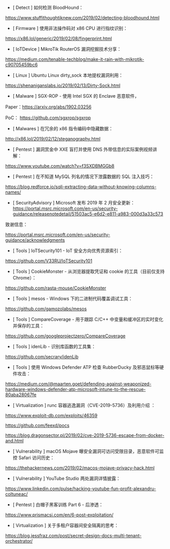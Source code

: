* [ Detect ]  如何检测 BloodHound： 

https://www.stuffithoughtiknew.com/2019/02/detecting-bloodhound.html



* [ Firmware ]  使用非法操作码对 x86 CPU 进行指纹识别：

https://x86.lol/generic/2019/02/08/fingerprint.html



* [ IoTDevice ]  MikroTik RouterOS 漏洞挖掘技术分享： 

https://medium.com/tenable-techblog/make-it-rain-with-mikrotik-c90705459bc6



* [ Linux ]  Ubuntu Linux dirty_sock 本地提权漏洞利用： 

https://shenaniganslabs.io/2019/02/13/Dirty-Sock.html



* [ Malware ]  SGX-ROP - 使用 Intel SGX 的 Enclave 恶意软件，

Paper：https://arxiv.org/abs/1902.03256  

PoC： https://github.com/sgxrop/sgxrop



* [ Malwares ]  在冗余的 x86 指令编码中隐藏数据： 

http://x86.lol/2019/02/12/steganography.html



* [ Pentest ]  漏洞赏金中 XXE 盲打并使用 DNS 外带信息的实际案例视频讲解：

https://www.youtube.com/watch?v=f3SXDBMGGb8



* [ Pentest ]  在不知道 MySQL 列名的情况下泄露数据的 SQL 注入技巧：

https://blog.redforce.io/sqli-extracting-data-without-knowing-columns-names/



* [ SecurityAdvisory ]  Microsoft 发布 2019 年 2 月安全更新：https://portal.msrc.microsoft.com/en-us/security-guidance/releasenotedetail/51503ac5-e6d2-e811-a983-000d3a33c573  

致谢信息： 

https://portal.msrc.microsoft.com/en-us/security-guidance/acknowledgments



* [ Tools ]  IoTSecurity101 - IoT 安全方向优秀资源索引：

https://github.com/V33RU/IoTSecurity101



* [ Tools ]  CookieMonster - 从浏览器提取凭证和 cookie 的工具（目前仅支持  Chrome）：

https://github.com/rasta-mouse/CookieMonster



* [ Tools ]  mesos - Windows 下的二进制代码覆盖调试工具：

https://github.com/gamozolabs/mesos



* [ Tools ]  CompareCoverage  - 用于跟踪 C/C++ 中变量和缓冲区的实时变化并保存的工具：

https://github.com/googleprojectzero/CompareCoverage



* [ Tools ]  idenLib - 识别库函数的工具集： 

https://github.com/secrary/idenLib



* [ Tools ]  使用 Windows Defender ATP 检查 RubberDucky 及邪恶鼠标等硬件攻击：

https://medium.com/@maarten.goet/defending-against-weaponized-hardware-windows-defender-atp-microsoft-intune-to-the-rescue-80aba28067fe



* [ Virtualization ]  runc 容器逃逸漏洞（CVE-2019-5736）及利用介绍 ：

https://www.exploit-db.com/exploits/46359

https://github.com/feexd/pocs

https://blog.dragonsector.pl/2019/02/cve-2019-5736-escape-from-docker-and.html



* [ Vulnerability ]   macOS Mojave 曝安全漏洞可访问受限目录，恶意软件可监控 Safari 访问历史： 

https://thehackernews.com/2019/02/macos-mojave-privacy-hack.html



* [ Vulnerability ]  YouTube Studio 两处漏洞详情披露： 

https://www.linkedin.com/pulse/hacking-youtube-fun-profit-alexandru-coltuneac/



* [ Pentest ]  白帽子黑客训练 Part 6 - 后渗透：

 https://www.prismacsi.com/en/6-post-exploitation/



* [ Virtualization ]  关于多租户容器间安全隔离的思考： 

https://blog.jessfraz.com/post/secret-design-docs-multi-tenant-orchestrator/